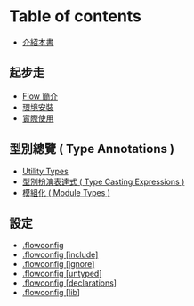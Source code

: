 # Table of contents

* [介紹本書](README.md)

## 起步走 <a id="startup"></a>

* [Flow 簡介](startup/introduce.md)
* [環境安裝](startup/installation.md)
* [實際使用](startup/usage.md)

## 型別總覽 \( Type Annotations \) <a id="type-annotations"></a>

* [Utility Types](type-annotations/utility-types.md)
* [型別扮演表達式 \( Type Casting Expressions \)](type-annotations/type-casting-expressions.md)
* [模組化 \( Module Types \)](type-annotations/module-types.md)

## 設定 <a id="setting"></a>

* [.flowconfig](setting/.flowconfig.md)
* [.flowconfig \[include\]](setting/.flowconfig-include.md)
* [.flowconfig \[ignore\]](setting/.flowconfig-ignore.md)
* [.flowconfig \[untyped\]](setting/.flowconfig-untyped.md)
* [.flowconfig \[declarations\]](setting/.flowconfig-declarations.md)
* [.flowconfig \[lib\]](setting/.flowconfig-lib.md)


